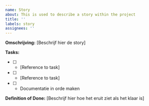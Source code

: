 ```yaml
---
name: Story
about: This is used to describe a story within the project
title: ''
labels: story
assignees: ''
---
```


**Omschrijving:**
[Beschrijf hier de story]

**Tasks:**

- [ ] - [Reference to task]
- [ ] - [Reference to task]
- [ ] - Documentatie in orde maken

**Definition of Done:**
[Beschrijf hier hoe het eruit ziet als het klaar is]
